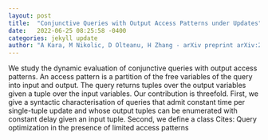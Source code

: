 ```yaml
---
layout: post
title:  "Conjunctive Queries with Output Access Patterns under Updates"
date:   2022-06-25 08:25:58 -0400
categories: jekyll update
author: "A Kara, M Nikolic, D Olteanu, H Zhang - arXiv preprint arXiv:2206.09032, 2022"
---
```

We study the dynamic evaluation of conjunctive queries with output access patterns. An access pattern is a partition of the free variables of the query into input and output. The query returns tuples over the output variables given a tuple over the input variables. Our contribution is threefold. First, we give a syntactic characterisation of queries that admit constant time per single-tuple update and whose output tuples can be enumerated with constant delay given an input tuple. Second, we define a class  Cites: Query optimization in the presence of limited access patterns